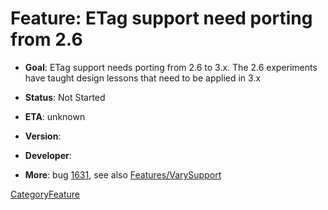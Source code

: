# Feature: ETag support need porting from 2.6

  - **Goal**: ETag support needs porting from 2.6 to 3.x. The 2.6
    experiments have taught design lessons that need to be applied in
    3.x

  - **Status**: Not Started

<!-- end list -->

  - **ETA**: unknown

  - **Version**:

  - **Developer**:

  - **More**: bug
    [1631](https://bugs.squid-cache.org/show_bug.cgi?id=1631#), see also
    [Features/VarySupport](https://wiki.squid-cache.org/Features/EtagSupport/Features/VarySupport#)

[CategoryFeature](https://wiki.squid-cache.org/Features/EtagSupport/CategoryFeature#)
